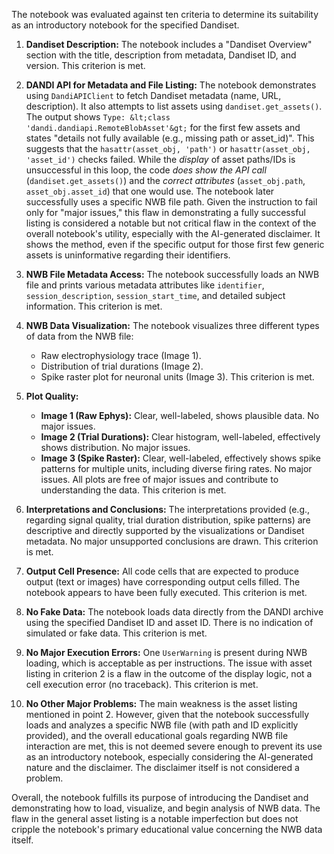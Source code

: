 The notebook was evaluated against ten criteria to determine its suitability as an introductory notebook for the specified Dandiset.

1.  **Dandiset Description:** The notebook includes a "Dandiset Overview" section with the title, description from metadata, Dandiset ID, and version. This criterion is met.

2.  **DANDI API for Metadata and File Listing:** The notebook demonstrates using `DandiAPIClient` to fetch Dandiset metadata (name, URL, description). It also attempts to list assets using `dandiset.get_assets()`. The output shows `Type: &lt;class 'dandi.dandiapi.RemoteBlobAsset'&gt;` for the first few assets and states "details not fully available (e.g., missing path or asset_id)". This suggests that the `hasattr(asset_obj, 'path')` or `hasattr(asset_obj, 'asset_id')` checks failed. While the *display* of asset paths/IDs is unsuccessful in this loop, the code *does show the API call* (`dandiset.get_assets()`) and the *correct attributes* (`asset_obj.path`, `asset_obj.asset_id`) that one would use. The notebook later successfully uses a specific NWB file path. Given the instruction to fail only for "major issues," this flaw in demonstrating a fully successful listing is considered a notable but not critical flaw in the context of the overall notebook's utility, especially with the AI-generated disclaimer. It shows the method, even if the specific output for those first few generic assets is uninformative regarding their identifiers.

3.  **NWB File Metadata Access:** The notebook successfully loads an NWB file and prints various metadata attributes like `identifier`, `session_description`, `session_start_time`, and detailed subject information. This criterion is met.

4.  **NWB Data Visualization:** The notebook visualizes three different types of data from the NWB file:
    *   Raw electrophysiology trace (Image 1).
    *   Distribution of trial durations (Image 2).
    *   Spike raster plot for neuronal units (Image 3).
    This criterion is met.

5.  **Plot Quality:**
    *   **Image 1 (Raw Ephys):** Clear, well-labeled, shows plausible data. No major issues.
    *   **Image 2 (Trial Durations):** Clear histogram, well-labeled, effectively shows distribution. No major issues.
    *   **Image 3 (Spike Raster):** Clear, well-labeled, effectively shows spike patterns for multiple units, including diverse firing rates. No major issues.
    All plots are free of major issues and contribute to understanding the data. This criterion is met.

6.  **Interpretations and Conclusions:** The interpretations provided (e.g., regarding signal quality, trial duration distribution, spike patterns) are descriptive and directly supported by the visualizations or Dandiset metadata. No major unsupported conclusions are drawn. This criterion is met.

7.  **Output Cell Presence:** All code cells that are expected to produce output (text or images) have corresponding output cells filled. The notebook appears to have been fully executed. This criterion is met.

8.  **No Fake Data:** The notebook loads data directly from the DANDI archive using the specified Dandiset ID and asset ID. There is no indication of simulated or fake data. This criterion is met.

9.  **No Major Execution Errors:** One `UserWarning` is present during NWB loading, which is acceptable as per instructions. The issue with asset listing in criterion 2 is a flaw in the outcome of the display logic, not a cell execution error (no traceback). This criterion is met.

10. **No Other Major Problems:** The main weakness is the asset listing mentioned in point 2. However, given that the notebook successfully loads and analyzes a specific NWB file (with path and ID explicitly provided), and the overall educational goals regarding NWB file interaction are met, this is not deemed severe enough to prevent its use as an introductory notebook, especially considering the AI-generated nature and the disclaimer. The disclaimer itself is not considered a problem.

Overall, the notebook fulfills its purpose of introducing the Dandiset and demonstrating how to load, visualize, and begin analysis of NWB data. The flaw in the general asset listing is a notable imperfection but does not cripple the notebook's primary educational value concerning the NWB data itself.